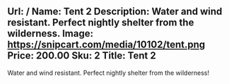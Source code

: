 Url: /
Name: Tent 2
Description: Water and wind resistant. Perfect nightly shelter from the wilderness.
Image: https://snipcart.com/media/10102/tent.png
Price: 200.00
Sku: 2
Title: Tent 2
---
Water and wind resistant. Perfect nightly shelter from the wilderness!